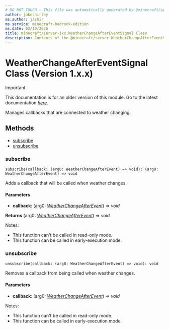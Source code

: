 ```yaml
---
# DO NOT TOUCH — This file was automatically generated by @minecraft/api-docs-generator, to report problems file an issue at https://github.com/Mojang/minecraft-scripting-libraries
author: jakeshirley
ms.author: jashir
ms.service: minecraft-bedrock-edition
ms.date: 02/10/2025
title: minecraft/server-1xx.WeatherChangeAfterEventSignal Class
description: Contents of the @minecraft/server.WeatherChangeAfterEventSignal class (Version 1.x.x).
---
```

# WeatherChangeAfterEventSignal Class (Version 1.x.x)

> [!IMPORTANT]
> This documentation is for an older version of this module. Go to the latest documentation [*here*](../../../scriptapi/minecraft/server/WeatherChangeAfterEventSignal.md).

Manages callbacks that are connected to weather changing.

## Methods
- [subscribe](#subscribe)
- [unsubscribe](#unsubscribe)

### **subscribe**
`
subscribe(callback: (arg0: WeatherChangeAfterEvent) => void): (arg0: WeatherChangeAfterEvent) => void
`

Adds a callback that will be called when weather changes.

#### **Parameters**
- **callback**: (arg0: [*WeatherChangeAfterEvent*](WeatherChangeAfterEvent.md)) => *void*

**Returns** (arg0: [*WeatherChangeAfterEvent*](WeatherChangeAfterEvent.md)) => *void*
  
Notes:
- This function can't be called in read-only mode.
- This function can be called in early-execution mode.

### **unsubscribe**
`
unsubscribe(callback: (arg0: WeatherChangeAfterEvent) => void): void
`

Removes a callback from being called when weather changes.

#### **Parameters**
- **callback**: (arg0: [*WeatherChangeAfterEvent*](WeatherChangeAfterEvent.md)) => *void*
  
Notes:
- This function can't be called in read-only mode.
- This function can be called in early-execution mode.
